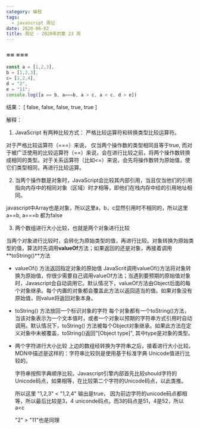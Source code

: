 ```yaml
---
category: 编程
tags:
  - javascript 周记
date: 2020-06-02
title: 周记 - 2020年的第 23 周
---
```


### == ===

```js
const a = [1,2,3],
b = [1,2,3],
c= [1,2,4],
d = "2",
e = "11";
console.log([a == b, a===b, a > c, a < c, d > e])
```

结果：
[ false, false, false, true, true ]

解释：

1. JavaScript 有两种比较方式： 严格比较运算符和转换类型比较运算符。

对于严格比较运算符（===）来说， 仅当两个操作数的类型相同且等于true, 而对于被广泛使用的比较运算符（==）来说，会在进行比较之前，将两个操作数转换成相同的类型。对于关系运算符（比如<=）来说，会先将操作数转为原始值，使它们类型相同，再进行比较运算。

2. 当两个操作数是对象时，JavaScript会比较其内部引用，当且仅当他们的引用指向内存中的相同对象（区域）时才相等，即他们在栈内存中给的引用地址相同。

javascript中Array也是对象，所以这里a，b，c显然引用时不相同的，所以这里 a==b, a===b 都为false

3. 两个数组进行大小比较，也就是两个对象进行比较

当两个对象进行比较时，会转化为原始类型的值，再进行比较。对象转换为原始类型的值，算法时先调用**valueOf**方法；如果返回的还是对象，再接着调用**toString()**方法

* valueOf() 方法返回指定对象的原始值
    JavaScrit调用valueOf()方法将对象转换为原始值，你很少需要自己调用valueOf方法；当遇到要预期的原始值对象时，Javascript会自动调用它。默认情况下，valueOf方法由Object后面的每个对象继承。每个内置的对象都会覆盖此方法以返回适当的值。如果对象没有原始值，则value将返回对象本身。

* toString() 方法放回一个标识对象的字符
    每个对象都有一个toString()方法，当该对象表示为一个文本值时，或者一个对象以预期的字符串方式引用时自动调用。默认情况下，toString() 方法被每个Object对象继承。如果此方法在定义对象中未被覆盖，toString()返回"[Object type]", 其中type是对象的类型。

* 两个字符进行大小比较
    上边的数组经转换为字符串之后，接着进行大小比较。
    MDN中描述是这样的：字符串比较则是使用基于标准字典 Unicode值进行比较的。
    
    字符串按照字典顺序比较。Javascript引擎内部首先比较should字符的Unicode码点，如果相等，在比较第二个字符的Unicode码点，以此类推。

    所以这里 "1,2,3" < "1,2,4" 输出是true， 因为前边字符的unicode码点都相等，所以最后比较是3，4 uniconde码点。而3的码点是51，4是52，所以 a<c

    "2" > "11"也是同理


